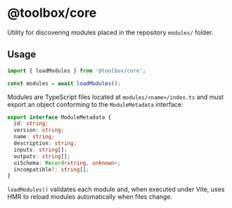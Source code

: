 # @toolbox/core

Utility for discovering modules placed in the repository `modules/` folder.

## Usage

```ts
import { loadModules } from '@toolbox/core';

const modules = await loadModules();
```

Modules are TypeScript files located at `modules/<name>/index.ts` and must export
an object conforming to the `ModuleMetadata` interface:

```ts
export interface ModuleMetadata {
  id: string;
  version: string;
  name: string;
  description: string;
  inputs: string[];
  outputs: string[];
  uiSchema: Record<string, unknown>;
  incompatible?: string[];
}
```

`loadModules()` validates each module and, when executed under Vite, uses HMR to
reload modules automatically when files change.
